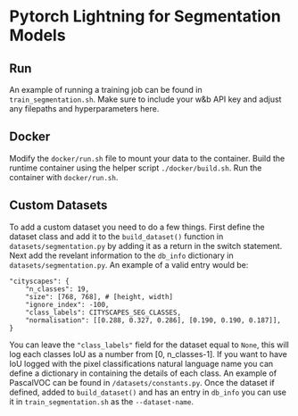 # Pytorch Lightning for Segmentation Models
## Run
An example of running a training job can be found in `train_segmentation.sh`.
Make sure to include your w&b API key and adjust any filepaths and hyperparameters here.

## Docker
Modify the `docker/run.sh` file to mount your data to the container.
Build the runtime container using the helper script `./docker/build.sh`.
Run the container with `docker/run.sh`.

## Custom Datasets
To add a custom dataset you need to do a few things.
First define the dataset class and add it to the `build_dataset()` function in `datasets/segmentation.py` by adding it as a return in the switch statement.
Next add the revelant information to the `db_info` dictionary in `datasets/segmentation.py`.
An example of a valid entry would be:
```
"cityscapes": {
    "n_classes": 19,
    "size": [768, 768], # [height, width]
    "ignore_index": -100,
    "class_labels": CITYSCAPES_SEG_CLASSES,
    "normalisation": [[0.288, 0.327, 0.286], [0.190, 0.190, 0.187]],
}
```
You can leave the `"class_labels"` field for the dataset equal to `None`, this will log each classes IoU as a number from [0, n_classes-1].
If you want to have IoU logged with the pixel classifications natural language name you can define a dictionary in containing the details of each class.
An example of PascalVOC can be found in `/datasets/constants.py`.
Once the dataset if defined, added to `build_dataset()` and has an entry in `db_info` you can use it in `train_segmentation.sh` as the `--dataset-name`.